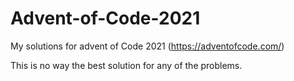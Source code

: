 # Advent-of-Code-2021
My solutions for advent of Code 2021 (https://adventofcode.com/)

This is no way the best solution for any of the problems.

